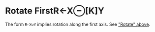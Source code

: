 




<h1 class="heading"><span class="name">Rotate First</span><span class="command">R←X⊖[K]Y</span></h1>

The form `R←X⊖Y` implies rotation along the first axis.  See ["Rotate" above](../../non-scalar-dyadic-structural-functions/rotate.md).



